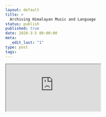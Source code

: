 ```yaml
---
layout: default
title: >
  Archiving Himalayan Music and Language
status: publish
published: true
date: 2020-3-5 00:00:00
meta:
  _edit_last: "1"
type: post
tags:
---
```

<div  id="qrcode"></div>
<div>
<iframe src="https://researchers.mq.edu.au/en/projects/archiving-himalayan-music-and-language">
</iframe>
</div>

<script type="text/javascript" src="/js/qr/qrcode.js"></script>
<script type="text/javascript">
new QRCode(document.getElementById("qrcode"), "https://researchers.mq.edu.au/en/projects/archiving-himalayan-music-and-language");
</script>
        